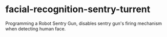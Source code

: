 # facial-recognition-sentry-turrent
Programming a Robot Sentry Gun, disables sentry gun's firing mechanism when detecting human face.
